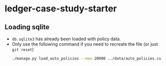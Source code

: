 # ledger-case-study-starter

## Loading sqlite

* `db.sqlite3` has already been loaded with policy data.
* Only use the following command if you need to recreate the file (or just `git reset`)
    ```bash
    ./manage.py load_auto_policies --max 20000 ../data/auto_policies.csv
    ```